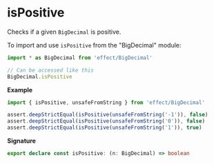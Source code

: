 # isPositive

Checks if a given `BigDecimal` is positive.

To import and use `isPositive` from the "BigDecimal" module:

```ts
import * as BigDecimal from 'effect/BigDecimal'

// Can be accessed like this
BigDecimal.isPositive
```

**Example**

```ts
import { isPositive, unsafeFromString } from 'effect/BigDecimal'

assert.deepStrictEqual(isPositive(unsafeFromString('-1')), false)
assert.deepStrictEqual(isPositive(unsafeFromString('0')), false)
assert.deepStrictEqual(isPositive(unsafeFromString('1')), true)
```

**Signature**

```ts
export declare const isPositive: (n: BigDecimal) => boolean
```
